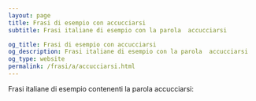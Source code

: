 ```yaml
---
layout: page
title: Frasi di esempio con accucciarsi 
subtitle: Frasi italiane di esempio con la parola  accucciarsi

og_title: Frasi di esempio con accucciarsi 
og_description: Frasi italiane di esempio con la parola  accucciarsi
og_type: website
permalink: /frasi/a/accucciarsi.html
---
```


Frasi italiane di esempio contenenti la parola accucciarsi:


